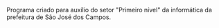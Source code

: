 Programa criado para auxílio do setor "Primeiro nível" da informática da prefeitura de São José dos Campos.
